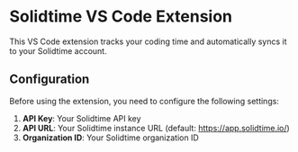 # Solidtime VS Code Extension

This VS Code extension tracks your coding time and automatically syncs it to your Solidtime account.

## Configuration

Before using the extension, you need to configure the following settings:

1. **API Key**: Your Solidtime API key
2. **API URL**: Your Solidtime instance URL (default: https://app.solidtime.io/)
3. **Organization ID**: Your Solidtime organization ID